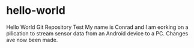 # hello-world
Hello World Git Repository Test
My name is Conrad and I am eorking on a pllication to stream sensor data from an Android device to a PC.
Changes ave now been made.
